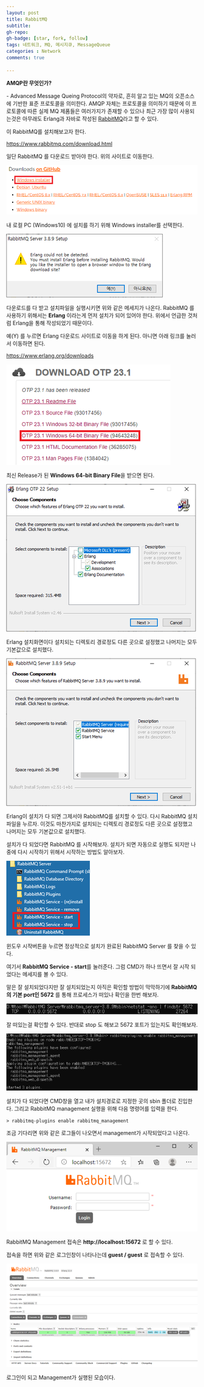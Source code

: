 ```yaml
---
layout: post
title: RabbitMQ
subtitle: 
gh-repo: 
gh-badge: [star, fork, follow]
tags: 네트워크, MQ, 메시지큐, MessageQueue
categories : Network
comments: true

---
```






**AMQP란 무엇인가?**

\- Advanced Message Queing Protocol의 약자로, 흔히 알고 있는 MQ의 오픈소스에 기반한 표준 프로토콜을 의미한다. AMQP 자체는 프로토콜을 의미하기 때문에 이 프로토콜에 따른 실제 MQ 제품들은 여러가지가 존재할 수 있으나 최근 가장 많이 사용되는것은 아무래도 Erlang과 자바로 작성된 [RabbitMQ](http://www.rabbitmq.com/)라고 할 수 있다.

 

이 RabbitMQ를 설치해보고자 한다.

 

 

 https://www.rabbitmq.com/download.html

일단 RabbitMQ 를 다운로드 받아야 한다. 위의 사이트로 이동한다.

 



![img](../assets/post_img/rabbitMQ1.png)



내 로컬 PC (Windows10) 에 설치를 하기 위해 Windows installer를 선택한다. 

 

 



![img](../assets/post_img/rabbitMQ2.png)



다운로드를 다 받고 설치파일을 실행시키면 위와 같은 메세지가 나온다. RabbitMQ 를 사용하기 위해서는 **Erlang** 이라는게 먼저 설치가 되어 있어야 한다. 위에서 언급한 것처럼 Erlang을 통해 작성되었기 때문이다.

예(Y) 를 누르면 Erlang 다운로드 사이트로 이동을 하게 된다. 아니면 아래 링크를 눌러서 이동하면 된다.

 https://www.erlang.org/downloads



![img](../assets/post_img/rabbitMQ3.png)



최신 Release가 된 **Windows 64-bit Binary File**을 받으면 된다. 

 



![img](../assets/post_img/rabbitMQ4.png)



Erlang 설치화면이다 설치되는 디렉토리 경로정도 다른 곳으로 설정했고 나머지는 모두 기본값으로 설치했다.

 



![img](../assets/post_img/rabbitMQ5.png)



Erlang이 설치가 다 되면 그제서야 RabbitMQ를 설치할 수 있다. 다시 RabbitMQ 설치파일을 누르자. 이것도 마찬가지로 설치되는 디렉토리 경로정도 다른 곳으로 설정했고 나머지는 모두 기본값으로 설치했다.

 

설치가 다 되었다면 RabbitMQ 를 시작해보자. 설치가 되면 자동으로 실행도 되지만 나중에 다시 시작하기 위해서 시작하는 방법도 알아보자. 

 



![img](../assets/post_img/rabbitMQ6.png)



윈도우 시작버튼을 누르면 정상적으로 설치가 완료된 RabbitMQ Server 를 찾을 수 있다.

여기서 **RabbitMQ Service - start**를 눌러준다. 그럼 CMD가 하나 뜨면서 잘 시작 되었다는 메세지를 볼 수 있다. 



말은 잘 설치되었다지만 잘 설치되었는지 아직은 확인할 방법이 막막하기에 **RabbitMQ의 기본 port인 5672** 를 통해 프로세스가 떠있나 확인을 한번 해보자. 

 



![img](../assets/post_img/rabbitMQ7.png)



잘 떠있는걸 확인할 수 있다. 반대로 stop 도 해보고 5672 포트가 있는지도 확인해보자. 

 



![img](../assets/post_img/rabbitMQ8.png)



설치가 다 되었다면 CMD창을 열고 내가 설치경로로 지정한 곳의 sbin 폴더로 진입한다. 그리고 RabbitMQ management 실행을 위해 다음 명령어를 입력을 한다. 

```
> rabbitmq-plugins enable rabbitmq_management
```

조금 기다리면 위와 같은 로그들이 나오면서 management가 시작되었다고 나온다. 

 



![img](../assets/post_img/rabbitMQ9.png)



RabbitMQ Management 접속은 **http://localhost:15672** 로 할 수 있다.

접속을 하면 위와 같은 로그인창이 나타나는데 **guest / guest** 로 접속할 수 있다. 

 



![img](../assets/post_img/rabbitMQ10.png)

로그인이 되고 Management가 실행된 모습이다.

